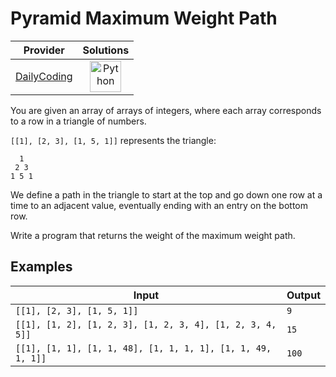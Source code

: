 # Pyramid Maximum Weight Path

<!-- INFO TABLE BEGIN -->

| Provider                                              | Solutions                                                                                                                                        |
| :---------------------------------------------------: | :----------------------------------------------------------------------------------------------------------------------------------------------: |
| [DailyCoding](../../../docs/providers/DailyCoding.md) | [<img src="https://res.cloudinary.com/rascaltwo/image/upload/v1631924087/python_xzdlti.svg" alt="Python" title="Python" width="50" />](solve.py) |

<!-- INFO TABLE END -->

You are given an array of arrays of integers, where each array corresponds to a row in a triangle of numbers.

`[[1], [2, 3], [1, 5, 1]]` represents the triangle:

      1
     2 3
    1 5 1

We define a path in the triangle to start at the top and go down one row at a time to an adjacent value, eventually ending with an entry on the bottom row.

Write a program that returns the weight of the maximum weight path.

## Examples

| Input                                                       | Output |
| ----------------------------------------------------------- | ------ |
| `[[1], [2, 3], [1, 5, 1]]`                                  | `9`    |
| `[[1], [1, 2], [1, 2, 3], [1, 2, 3, 4], [1, 2, 3, 4, 5]]`   | `15`   |
| `[[1], [1, 1], [1, 1, 48], [1, 1, 1, 1], [1, 1, 49, 1, 1]]` | `100`  |
